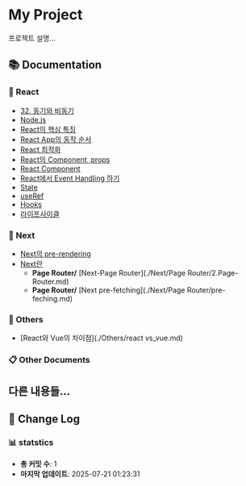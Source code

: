 # My Project

프로젝트 설명...

<!-- DOCS_INDEX_START -->
## 📚 Documentation

### 📖 React

- [32. 동기와 비동기](./React/03.javascript.md)
- [Node.js](./React/04.node-js.md)
- [React의 핵심 특징](./React/05.react01.md)
- [React App의 동작 순서](./React/05.react02.md)
- [React 최적화](./React/11.react-optimization.md)
- [React의 Component, props](./React/6-1.react-props.md)
- [React Component](./React/6-2.react-component.md)
- [React에서 Event Handling 하기](./React/6-3.react-event-handling.md)
- [State](./React/6-4.react-state.md)
- [useRef](./React/6-5.react-useRef.md)
- [Hooks](./React/6-6.react-hooks.md)
- [라이프사이클](./React/8.react-lifecycle.md)

### 🚀 Next

- [Next의 pre-rendering](./Next/1-2.pre-rendering.md)
- [Next란](./Next/1.next.md)
  - **Page Router/** [Next-Page Router](./Next/Page Router/2.Page-Router.md)
  - **Page Router/** [Next pre-fetching](./Next/Page Router/pre-feching.md)

### 📝 Others

- [React와 Vue의 차이점](./Others/react vs_vue.md)

### 📋 Other Documents

<!-- DOCS_INDEX_END -->

## 다른 내용들...

<!-- CHANGELOG_START -->

## 📝 Change Log


### 📊 statstics

- **총 커밋 수**: 1
- **마지막 업데이트**: 2025-07-21 01:23:31
<!-- CHANGELOG_END -->
